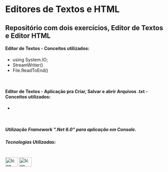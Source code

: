 # Editores de Textos e HTML

## Repositório com dois exercícios, Editor de Textos e Editor HTML

#### Editor de Textos - Conceitos utilizados:

- using System.IO;
- StreamWriter()
- File.ReadToEnd()

<br>

#### Editor de Textos - Aplicação pra Criar, Salvar e abrir Arquivos .txt - Conceitos utilizados:

-

<br>

##### Utilização Framework ".Net 6.0" para aplicação em Console.



##### Tecnologias Utilizadas:



<div style="display: inline_block"><br> 

  <img align="center" alt="Icon C# C#" height="30" width="40" src="https://cdn.jsdelivr.net/gh/devicons/devicon/icons/csharp/csharp-original.svg" />  
  <img align="center" alt="Icon .net" height="30" width="40" src="https://cdn.jsdelivr.net/gh/devicons/devicon/icons/dotnetcore/dotnetcore-original.svg" />
 
</div>

